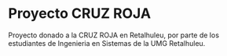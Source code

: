 # Proyecto CRUZ ROJA

Proyecto donado a la CRUZ ROJA en Retalhuleu, por parte de los estudiantes de Ingenieria en Sistemas de la UMG Retalhuleu.
